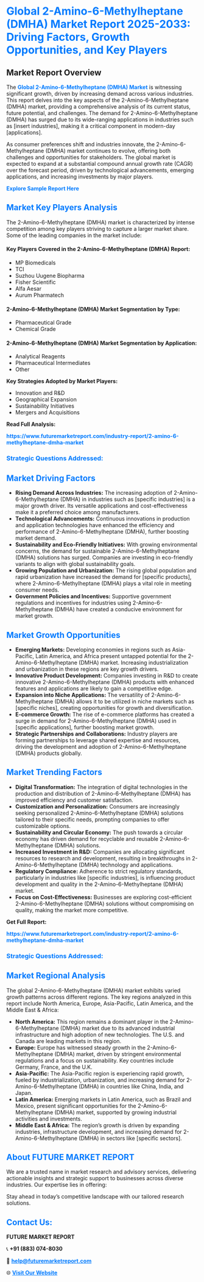 <h1 style="color: #007BFF;">Global 2-Amino-6-Methylheptane (DMHA) Market Report 2025-2033: Driving Factors, Growth Opportunities, and Key Players</h1>

<section id="overview">
<h2>Market Report Overview</h2>
<p>The <a href="https://www.futuremarketreport.com/industry-report/2-amino-6-methylheptane-dmha-market" style="color: #007BFF; text-decoration: none;"><strong>Global 2-Amino-6-Methylheptane (DMHA) Market</strong></a> is witnessing significant growth, driven by increasing demand across various industries. This report delves into the key aspects of the 2-Amino-6-Methylheptane (DMHA) market, providing a comprehensive analysis of its current status, future potential, and challenges. The demand for 2-Amino-6-Methylheptane (DMHA) has surged due to its wide-ranging applications in industries such as [insert industries], making it a critical component in modern-day [applications].</p>
<p>As consumer preferences shift and industries innovate, the 2-Amino-6-Methylheptane (DMHA) market continues to evolve, offering both challenges and opportunities for stakeholders. The global market is expected to expand at a substantial compound annual growth rate (CAGR) over the forecast period, driven by technological advancements, emerging applications, and increasing investments by major players.</p>
</section>

<section id="overview">
<p><a href="https://www.futuremarketreport.com/request-sample/reportId=84296" style="color: #007BFF; text-decoration: none;"><strong>Explore Sample Report Here</strong></a></p>
</section>

<section id="key-players">
<h2 style="color: #007BFF;">Market Key Players Analysis</h2>
<p>The 2-Amino-6-Methylheptane (DMHA) market is characterized by intense competition among key players striving to capture a larger market share. Some of the leading companies in the market include:</p>
<h4>Key Players Covered in the 2-Amino-6-Methylheptane (DMHA) Report:</h4>
<ul><li>MP Biomedicals</li><li>TCI</li><li>Suzhou Uugene Biopharma</li><li>Fisher Scientific</li><li>Alfa Aesar</li><li>Aurum Pharmatech</li></ul>
<h4>2-Amino-6-Methylheptane (DMHA) Market Segmentation by Type:</h4>
<ul><li>Pharmaceutical Grade</li><li>Chemical Grade</li></ul>

<h4>2-Amino-6-Methylheptane (DMHA) Market Segmentation by Application:</h4>
<ul><li>Analytical Reagents</li><li>Pharmaceutical Intermediates</li><li>Other</li></ul>
<p><strong>Key Strategies Adopted by Market Players:</strong></p>
<ul>
<li>Innovation and R&D</li>
<li>Geographical Expansion</li>
<li>Sustainability Initiatives</li>
<li>Mergers and Acquisitions</li>
</ul>
</section>

<section>
<p><strong>Read Full Analysis: </strong></p><a href="https://www.futuremarketreport.com/industry-report/2-amino-6-methylheptane-dmha-market" style="color: #007BFF; text-decoration: none;"><strong>https://www.futuremarketreport.com/industry-report/2-amino-6-methylheptane-dmha-market</strong></a>
<h3 style="color: #007BFF;">Strategic Questions Addressed:</h3>
</section>

<section id="driving-factors">
<h2 style="color: #007BFF;">Market Driving Factors</h2>
<ul>
<li><strong>Rising Demand Across Industries:</strong> The increasing adoption of 2-Amino-6-Methylheptane (DMHA) in industries such as [specific industries] is a major growth driver. Its versatile applications and cost-effectiveness make it a preferred choice among manufacturers.</li>
<li><strong>Technological Advancements:</strong> Continuous innovations in production and application technologies have enhanced the efficiency and performance of 2-Amino-6-Methylheptane (DMHA), further boosting market demand.</li>
<li><strong>Sustainability and Eco-Friendly Initiatives:</strong> With growing environmental concerns, the demand for sustainable 2-Amino-6-Methylheptane (DMHA) solutions has surged. Companies are investing in eco-friendly variants to align with global sustainability goals.</li>
<li><strong>Growing Population and Urbanization:</strong> The rising global population and rapid urbanization have increased the demand for [specific products], where 2-Amino-6-Methylheptane (DMHA) plays a vital role in meeting consumer needs.</li>
<li><strong>Government Policies and Incentives:</strong> Supportive government regulations and incentives for industries using 2-Amino-6-Methylheptane (DMHA) have created a conducive environment for market growth.</li>
</ul>
</section>

<section id="growth-opportunities">
<h2 style="color: #007BFF;">Market Growth Opportunities</h2>
<ul>
<li><strong>Emerging Markets:</strong> Developing economies in regions such as Asia-Pacific, Latin America, and Africa present untapped potential for the 2-Amino-6-Methylheptane (DMHA) market. Increasing industrialization and urbanization in these regions are key growth drivers.</li>
<li><strong>Innovative Product Development:</strong> Companies investing in R&D to create innovative 2-Amino-6-Methylheptane (DMHA) products with enhanced features and applications are likely to gain a competitive edge.</li>
<li><strong>Expansion into Niche Applications:</strong> The versatility of 2-Amino-6-Methylheptane (DMHA) allows it to be utilized in niche markets such as [specific niches], creating opportunities for growth and diversification.</li>
<li><strong>E-commerce Growth:</strong> The rise of e-commerce platforms has created a surge in demand for 2-Amino-6-Methylheptane (DMHA) used in [specific applications], further boosting market growth.</li>
<li><strong>Strategic Partnerships and Collaborations:</strong> Industry players are forming partnerships to leverage shared expertise and resources, driving the development and adoption of 2-Amino-6-Methylheptane (DMHA) products globally.</li>
</ul>
</section>

<section id="trending-factors">
<h2 style="color: #007BFF;">Market Trending Factors</h2>
<ul>
<li><strong>Digital Transformation:</strong> The integration of digital technologies in the production and distribution of 2-Amino-6-Methylheptane (DMHA) has improved efficiency and customer satisfaction.</li>
<li><strong>Customization and Personalization:</strong> Consumers are increasingly seeking personalized 2-Amino-6-Methylheptane (DMHA) solutions tailored to their specific needs, prompting companies to offer customizable options.</li>
<li><strong>Sustainability and Circular Economy:</strong> The push towards a circular economy has driven demand for recyclable and reusable 2-Amino-6-Methylheptane (DMHA) solutions.</li>
<li><strong>Increased Investment in R&D:</strong> Companies are allocating significant resources to research and development, resulting in breakthroughs in 2-Amino-6-Methylheptane (DMHA) technology and applications.</li>
<li><strong>Regulatory Compliance:</strong> Adherence to strict regulatory standards, particularly in industries like [specific industries], is influencing product development and quality in the 2-Amino-6-Methylheptane (DMHA) market.</li>
<li><strong>Focus on Cost-Effectiveness:</strong> Businesses are exploring cost-efficient 2-Amino-6-Methylheptane (DMHA) solutions without compromising on quality, making the market more competitive.</li>
</ul>
</section>

<section>
<p><strong>Get Full Report: </strong></p><a href="https://www.futuremarketreport.com/industry-report/2-amino-6-methylheptane-dmha-market" style="color: #007BFF; text-decoration: none;"><strong>https://www.futuremarketreport.com/industry-report/2-amino-6-methylheptane-dmha-market</strong></a>
<h3 style="color: #007BFF;">Strategic Questions Addressed:</h3>
</section>


<section id="regional-analysis">
<h2 style="color: #007BFF;">Market Regional Analysis</h2>
<p>The global 2-Amino-6-Methylheptane (DMHA) market exhibits varied growth patterns across different regions. The key regions analyzed in this report include North America, Europe, Asia-Pacific, Latin America, and the Middle East & Africa:</p>
<ul>
<li><strong>North America:</strong> This region remains a dominant player in the 2-Amino-6-Methylheptane (DMHA) market due to its advanced industrial infrastructure and high adoption of new technologies. The U.S. and Canada are leading markets in this region.</li>
<li><strong>Europe:</strong> Europe has witnessed steady growth in the 2-Amino-6-Methylheptane (DMHA) market, driven by stringent environmental regulations and a focus on sustainability. Key countries include Germany, France, and the U.K.</li>
<li><strong>Asia-Pacific:</strong> The Asia-Pacific region is experiencing rapid growth, fueled by industrialization, urbanization, and increasing demand for 2-Amino-6-Methylheptane (DMHA) in countries like China, India, and Japan.</li>
<li><strong>Latin America:</strong> Emerging markets in Latin America, such as Brazil and Mexico, present significant opportunities for the 2-Amino-6-Methylheptane (DMHA) market, supported by growing industrial activities and investments.</li>
<li><strong>Middle East & Africa:</strong> The region’s growth is driven by expanding industries, infrastructure development, and increasing demand for 2-Amino-6-Methylheptane (DMHA) in sectors like [specific sectors].</li>
</ul>
</section>

<footer>
<h2 style="color: #007BFF;">About FUTURE MARKET REPORT</h2>
<p>We are a trusted name in market research and advisory services, delivering actionable insights and strategic support to businesses across diverse industries. Our expertise lies in offering:</p>

<p>Stay ahead in today’s competitive landscape with our tailored research solutions.</p>

<h2 style="color: #007BFF;">Contact Us:</h2>
<p><strong>FUTURE MARKET REPORT</strong></p>
<p>📞 <strong>+91 (883) 074-8030</strong></p>
<p>📧 <strong><a href="mailto:help@futuremarketreport.com" style="color: #007BFF;">help@futuremarketreport.com</a></strong></p>
<p>🌐 <strong><a href="https://www.futuremarketreport.com/" style="color: #007BFF;">Visit Our Website</a></strong></p>
</footer>